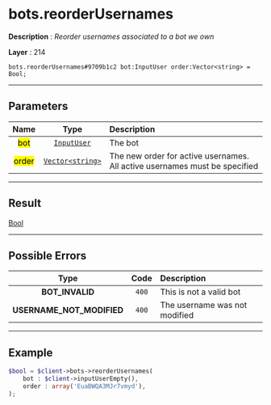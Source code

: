 # bots.reorderUsernames

**Description** : *Reorder usernames associated to a bot we own*

**Layer** : 214

```tl
bots.reorderUsernames#9709b1c2 bot:InputUser order:Vector<string> = Bool;
```

---

## Parameters

| Name | Type | Description |
| :---: | :---: | :--- |
| <mark>bot</mark> | [`InputUser`](type/InputUser) | The bot |
| <mark>order</mark> | [`Vector<string>`](type/string) | The new order for active usernames. All active usernames must be specified |

---

## Result

[Bool](type/Bool)

---

## Possible Errors

| Type | Code | Description |
| :---: | :---: | :--- |
| **BOT_INVALID** | `400` | This is not a valid bot |
| **USERNAME_NOT_MODIFIED** | `400` | The username was not modified |

---

## Example

```php
$bool = $client->bots->reorderUsernames(
	bot : $client->inputUserEmpty(),
	order : array('EuaBWQA3MJr7vmyd'),
);
```